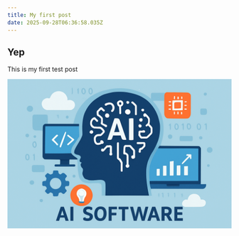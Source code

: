 ```yaml
---
title: My first post
date: 2025-09-28T06:36:58.035Z
---
```



## Yep

This is my first test post

![75528a54-7f9e-4673-b09c-e47bd34dce80.png](https://raw.githubusercontent.com/subtirelumihail/microblog-my-first-blog/main/images/1759041414121-75528a54-7f9e-4673-b09c-e47bd34dce80.png)
